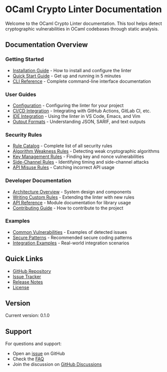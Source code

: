 # OCaml Crypto Linter Documentation

Welcome to the OCaml Crypto Linter documentation. This tool helps detect cryptographic vulnerabilities in OCaml codebases through static analysis.

## Documentation Overview

### Getting Started
- [Installation Guide](guides/installation.md) - How to install and configure the linter
- [Quick Start Guide](guides/quickstart.md) - Get up and running in 5 minutes
- [CLI Reference](guides/cli-reference.md) - Complete command-line interface documentation

### User Guides
- [Configuration](guides/configuration.md) - Configuring the linter for your project
- [CI/CD Integration](guides/ci-integration.md) - Integrating with GitHub Actions, GitLab CI, etc.
- [IDE Integration](guides/ide-integration.md) - Using the linter in VS Code, Emacs, and Vim
- [Output Formats](guides/output-formats.md) - Understanding JSON, SARIF, and text outputs

### Security Rules
- [Rule Catalog](rules/index.md) - Complete list of all security rules
- [Algorithm Weakness Rules](rules/algorithm-weakness.md) - Detecting weak cryptographic algorithms
- [Key Management Rules](rules/key-management.md) - Finding key and nonce vulnerabilities
- [Side-Channel Rules](rules/side-channel.md) - Identifying timing and side-channel attacks
- [API Misuse Rules](rules/api-misuse.md) - Catching incorrect API usage

### Developer Documentation
- [Architecture Overview](architecture.md) - System design and components
- [Writing Custom Rules](guides/writing-rules.md) - Extending the linter with new rules
- [API Reference](api/index.md) - Module documentation for library usage
- [Contributing Guide](../CONTRIBUTING.md) - How to contribute to the project

### Examples
- [Common Vulnerabilities](examples/common-vulnerabilities.md) - Examples of detected issues
- [Secure Patterns](examples/secure-patterns.md) - Recommended secure coding patterns
- [Integration Examples](examples/integration-examples.md) - Real-world integration scenarios

## Quick Links

- [GitHub Repository](https://github.com/ShaiKKO/Vortex)
- [Issue Tracker](https://github.com/ShaiKKO/Vortex/issues)
- [Release Notes](../CHANGES.md)
- [License](../LICENSE)

## Version

Current version: 0.1.0

## Support

For questions and support:
- Open an [issue](https://github.com/ShaiKKO/Vortex/issues) on GitHub
- Check the [FAQ](guides/faq.md)
- Join the discussion on [GitHub Discussions](https://github.com/ShaiKKO/Vortex/discussions)